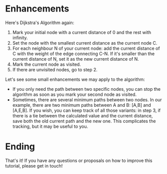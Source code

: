 # Enhancements

Here's Dijkstra's Algorithm again:
1. Mark your initial node with a current distance of 0 and the rest with infinity.
2. Set the node with the smallest current distance as the current node C.
3. For each neighbour N of your current node: add the current distance of C with the weight of the edge connecting C-N. If it's smaller than the current distance of N, set it as the new current distance of N.
4. Mark the current node as visited.
5. If there are unvisited nodes, go to step 2.

Let's see some small enhancements we may apply to the algorithm:
* If you only need the path between two specific nodes, you can stop the algorithm as soon as you mark your second node as visited.
* Sometimes, there are several minimum paths between two nodes. In our example, there are two minimum paths between A and B: [A,B] and [A,E,B]. If you wish, you can keep track of all those variants: in step 3, if there is a tie between the calculated value and the current distance, save both the old current path and the new one. This complicates the tracking, but it may be useful to you.

# Ending

That's it! If you have any questions or proposals on how to improve this tutorial, please get in touch!